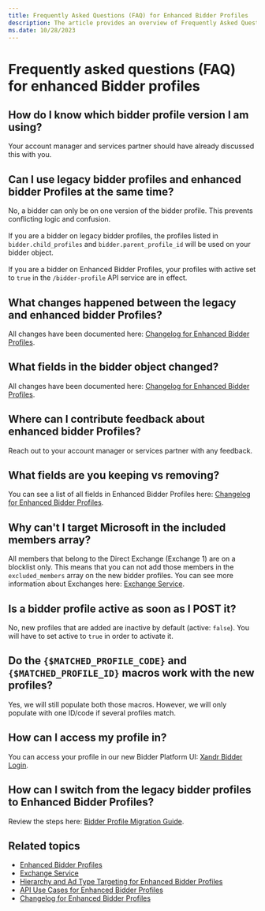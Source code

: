 ```yaml
---
title: Frequently Asked Questions (FAQ) for Enhanced Bidder Profiles
description: The article provides an overview of Frequently Asked Questions (FAQ) related to Enhanced Bidder profiles.
ms.date: 10/28/2023
---
```


# Frequently asked questions (FAQ) for enhanced Bidder profiles

## How do I know which bidder profile version I am using?

Your account manager and services partner should have already discussed this with you.

## Can I use legacy bidder profiles and enhanced bidder Profiles at the same time?

No, a bidder can only be on one version of the bidder profile. This prevents conflicting logic and confusion.<br><br>If you are a bidder on legacy bidder profiles, the profiles listed in `bidder.child_profiles` and `bidder.parent_profile_id` will be used on your bidder object.<br><br>If you are a bidder on Enhanced Bidder Profiles, your profiles with active set to `true` in the `/bidder-profile` API service are in effect.

## What changes happened between the legacy and enhanced bidder Profiles?

All changes have been documented here: [Changelog for Enhanced Bidder Profiles](changelog-for-enhanced-bidder-profiles.md).

## What fields in the bidder object changed?

All changes have been documented here: [Changelog for Enhanced Bidder Profiles](changelog-for-enhanced-bidder-profiles.md).

## Where can I contribute feedback about enhanced bidder Profiles?

Reach out to your account manager or services partner with any feedback.

## What fields are you keeping vs removing?

You can see a list of all fields in Enhanced Bidder Profiles here: [Changelog for Enhanced Bidder Profiles](changelog-for-enhanced-bidder-profiles.md).

## Why can't I target Microsoft in the included members array?

All members that belong to the Direct Exchange (Exchange 1) are on a blocklist only. This means that you can not add those members in the `excluded_members` array on the new bidder profiles. You can see more information about Exchanges here: [Exchange Service](exchange-service.md).

## Is a bidder profile active as soon as I POST it?

No, new profiles that are added are inactive by default (active: `false`). You will have to set active to `true` in order to activate it.

## Do the `{$MATCHED_PROFILE_CODE}` and `{$MATCHED_PROFILE_ID}` macros work with the new profiles?

Yes, we will still populate both those macros. However, we will only populate with one ID/code if several profiles match.

## How can I access my profile in?

You can access your profile in our new Bidder Platform UI: [Xandr Bidder Login](https://bidder.appnexus.com/login).

## How can I switch from the legacy bidder profiles to Enhanced Bidder Profiles?

Review the steps here: [Bidder Profile Migration Guide](bidder-profile-migration-guide.md).

## Related topics

- [Enhanced Bidder Profiles](enhanced-bidder-profiles.md)
- [Exchange Service](exchange-service.md)
- [Hierarchy and Ad Type Targeting for Enhanced Bidder Profiles](hierarchy-and-ad-type-targeting-for-enhanced-bidder-profiles.md)
- [API Use Cases for Enhanced Bidder Profiles](api-use-cases-for-enhanced-bidder-profiles.md)
- [Changelog for Enhanced Bidder Profiles](changelog-for-enhanced-bidder-profiles.md)